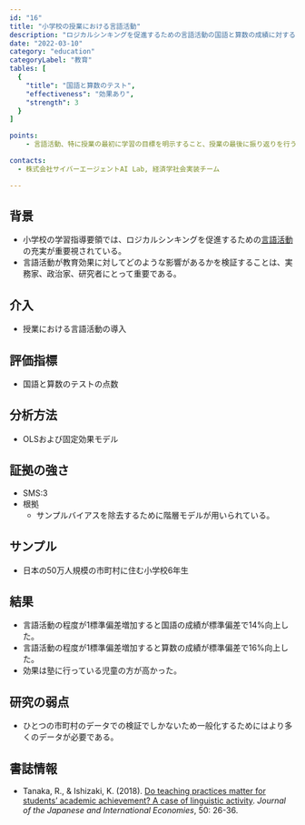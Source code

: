 ```yaml
---
id: "16"
title: "小学校の授業における言語活動"
description: "ロジカルシンキングを促進するための言語活動の国語と算数の成績に対する効果"
date: "2022-03-10"
category: "education"
categoryLabel: "教育"
tables: [
  {
    "title": "国語と算数のテスト",
    "effectiveness": "効果あり",
    "strength": 3
  }
]

points:
    - 言語活動、特に授業の最初に学習の目標を明示すること、授業の最後に振り返りを行うことで、国語と算数の成績が向上した。

contacts:
  - 株式会社サイバーエージェントAI Lab, 経済学社会実装チーム

---
```


## 背景
- 小学校の学習指導要領では、ロジカルシンキングを促進するための[言語活動](https://www.mext.go.jp/a_menu/shotou/new-cs/gengo/1301088.htm)の充実が重要視されている。
- 言語活動が教育効果に対してどのような影響があるかを検証することは、実務家、政治家、研究者にとって重要である。

## 介入
- 授業における言語活動の導入

## 評価指標
- 国語と算数のテストの点数

## 分析方法
- OLSおよび固定効果モデル

## 証拠の強さ
- SMS:3
- 根拠 
    - サンプルバイアスを除去するために階層モデルが用いられている。

## サンプル
- 日本の50万人規模の市町村に住む小学校6年生

## 結果
- 言語活動の程度が1標準偏差増加すると国語の成績が標準偏差で14%向上した。
- 言語活動の程度が1標準偏差増加すると算数の成績が標準偏差で16%向上した。
- 効果は塾に行っている児童の方が高かった。

## 研究の弱点
- ひとつの市町村のデータでの検証でしかないため一般化するためにはより多くのデータが必要である。

## 書誌情報
- Tanaka, R., & Ishizaki, K. (2018). [Do teaching practices matter for students’ academic achievement? A case of linguistic activity](https://www.sciencedirect.com/science/article/pii/S0889158318300170). *Journal of the Japanese and International Economies*, 50: 26-36.